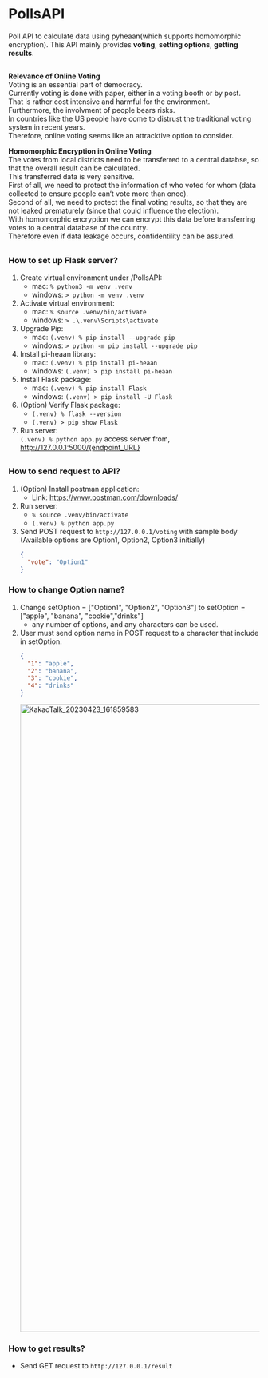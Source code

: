 # PollsAPI

Poll API to calculate data using pyheaan(which supports homomorphic encryption).
This API mainly provides **voting**, **setting options**, **getting results**.

## <Overview>

**Relevance of Online Voting**  
Voting is an essential part of democracy.  
Currently voting is done with paper, either in a voting booth or by post.  
That is rather cost intensive and harmful for the environment.  
Furthermore, the involvment of people bears risks.  
In countries like the US people have come to distrust the traditional voting system in recent years.  
Therefore, online voting seems like an attracktive option to consider.

**Homomorphic Encryption in Online Voting**  
The votes from local districts need to be transferred to a central databse, so that the overall result can be calculated.  
This transferred data is very sensitive.  
First of all, we need to protect the information of who voted for whom (data collected to ensure people can‘t vote more than once).  
Second of all, we need to protect the final voting results, so that they are not leaked prematurely (since that could influence the election).  
With homomorphic encryption we can encrypt this data before transferring votes to a central database of the country.  
Therefore even if data leakage occurs, confidentility can be assured.

## <Prerequisites>

### How to set up Flask server?

1. Create virtual environment under /PollsAPI:
   - mac: `% python3 -m venv .venv`
   - windows: `> python -m venv .venv`
2. Activate virtual environment:
   - mac: `% source .venv/bin/activate`
   - windows: `> .\.venv\Scripts\activate`
3. Upgrade Pip:
   - mac: `(.venv) % pip install --upgrade pip`
   - windows: `> python -m pip install --upgrade pip`
4. Install pi-heaan library:
   - mac: `(.venv) % pip install pi-heaan`
   - windows: `(.venv) > pip install pi-heaan`
5. Install Flask package:
   - mac: `(.venv) % pip install Flask`
   - windows: `(.venv) > pip install -U Flask`
6. (Option) Verify Flask package:
   - `(.venv) % flask --version`
   - `(.venv) > pip show Flask`
7. Run server:  
   `(.venv) % python app.py`
   access server from, http://127.0.0.1:5000/{endpoint_URL}

## <API Usages>

### How to send request to API?

1. (Option) Install postman application:
   - Link: https://www.postman.com/downloads/
2. Run server:
   - `% source .venv/bin/activate`
   - `(.venv) % python app.py`
3. Send POST request to `http://127.0.0.1/voting` with sample body
   (Available options are Option1, Option2, Option3 initially)
   ```json
   {
     "vote": "Option1"
   }
   ```

### How to change Option name?

1. Change setOption = ["Option1", "Option2", "Option3"] to setOption = ["apple", "banana", "cookie","drinks"]
   - any number of options, and any characters can be used.
2. User must send option name in POST request to a character that include in setOption.
   ```json
   {
     "1": "apple",
     "2": "banana",
     "3": "cookie",
     "4": "drinks"
   }
   ```
   <img width="1256" alt="KakaoTalk_20230423_161859583" src="https://user-images.githubusercontent.com/117963984/233825820-7c691cdb-da63-4b84-b0e2-e8fe198559f0.png">

### How to get results?

- Send GET request to `http://127.0.0.1/result`
